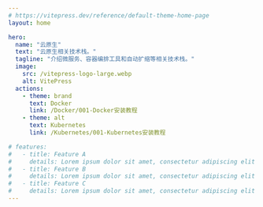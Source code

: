 ```yaml
---
# https://vitepress.dev/reference/default-theme-home-page
layout: home

hero:
  name: "云原生"
  text: "云原生相关技术栈。"
  tagline: "介绍微服务、容器编排工具和自动扩缩等相关技术栈。"
  image:
    src: /vitepress-logo-large.webp
    alt: VitePress
  actions:
    - theme: brand
      text: Docker
      link: /Docker/001-Docker安装教程
    - theme: alt
      text: Kubernetes
      link: /Kubernetes/001-Kubernetes安装教程

# features:
#   - title: Feature A
#     details: Lorem ipsum dolor sit amet, consectetur adipiscing elit
#   - title: Feature B
#     details: Lorem ipsum dolor sit amet, consectetur adipiscing elit
#   - title: Feature C
#     details: Lorem ipsum dolor sit amet, consectetur adipiscing elit
---
```


